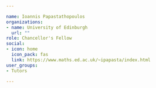 ```yaml
---

name: Ioannis Papastathopoulos
organizations:
- name: University of Edinburgh 
  url: ""
role: Chancellor's Fellow
social:
- icon: home
  icon_pack: fas
  link: https://www.maths.ed.ac.uk/~ipapasta/index.html
user_groups:
- Tutors

---
```

